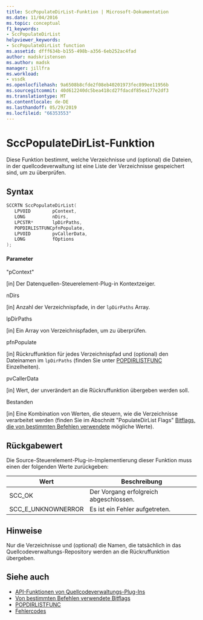```yaml
---
title: SccPopulateDirList-Funktion | Microsoft-Dokumentation
ms.date: 11/04/2016
ms.topic: conceptual
f1_keywords:
- SccPopulateDirList
helpviewer_keywords:
- SccPopulateDirList function
ms.assetid: dfff634b-b155-498b-a356-6eb252ac4fad
author: madskristensen
ms.author: madsk
manager: jillfra
ms.workload:
- vssdk
ms.openlocfilehash: 9a6508b8cfde2f08eb40201973fec899ee11956b
ms.sourcegitcommit: 40d612240dc5bea418cd27fdacdf85ea177e2df3
ms.translationtype: MT
ms.contentlocale: de-DE
ms.lasthandoff: 05/29/2019
ms.locfileid: "66353553"
---
```

# <a name="sccpopulatedirlist-function"></a>SccPopulateDirList-Funktion
Diese Funktion bestimmt, welche Verzeichnisse und (optional) die Dateien, in der quellcodeverwaltung ist eine Liste der Verzeichnisse gespeichert sind, um zu überprüfen.

## <a name="syntax"></a>Syntax

```cpp
SCCRTN SccPopulateDirList(
   LPVOID        pContext,
   LONG          nDirs,
   LPCSTR*       lpDirPaths,
   POPDIRLISTFUNCpfnPopulate,
   LPVOID        pvCallerData,
   LONG          fOptions
);
```

#### <a name="parameters"></a>Parameter
 "pContext"

[in] Der Datenquellen-Steuerelement-Plug-in Kontextzeiger.

 nDirs

[in] Anzahl der Verzeichnispfade, in der `lpDirPaths` Array.

 lpDirPaths

[in] Ein Array von Verzeichnispfaden, um zu überprüfen.

 pfnPopulate

[in] Rückruffunktion für jedes Verzeichnispfad und (optional) den Dateinamen im `lpDirPaths` (finden Sie unter [POPDIRLISTFUNC](../extensibility/popdirlistfunc.md) Einzelheiten).

 pvCallerData

[in] Wert, der unverändert an die Rückruffunktion übergeben werden soll.

 Bestanden

[in] Eine Kombination von Werten, die steuern, wie die Verzeichnisse verarbeitet werden (finden Sie im Abschnitt "PopulateDirList Flags" [Bitflags, die von bestimmten Befehlen verwendete](../extensibility/bitflags-used-by-specific-commands.md) mögliche Werte).

## <a name="return-value"></a>Rückgabewert
 Die Source-Steuerelement-Plug-in-Implementierung dieser Funktion muss einen der folgenden Werte zurückgeben:

|Wert|Beschreibung|
|-----------|-----------------|
|SCC_OK|Der Vorgang erfolgreich abgeschlossen.|
|SCC_E_UNKNOWNERROR|Es ist ein Fehler aufgetreten.|

## <a name="remarks"></a>Hinweise
 Nur die Verzeichnisse und (optional) die Namen, die tatsächlich in das Quellcodeverwaltungs-Repository werden an die Rückruffunktion übergeben.

## <a name="see-also"></a>Siehe auch
- [API-Funktionen von Quellcodeverwaltungs-Plug-Ins](../extensibility/source-control-plug-in-api-functions.md)
- [Von bestimmten Befehlen verwendete Bitflags](../extensibility/bitflags-used-by-specific-commands.md)
- [POPDIRLISTFUNC](../extensibility/popdirlistfunc.md)
- [Fehlercodes](../extensibility/error-codes.md)